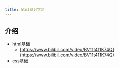 ```yaml
---
title: html部分学习
---
```


## 介绍
- html基础
  - [https://www.bilibili.com/video/BV11t411K74Q](https://www.bilibili.com/video/BV11t411K74Q)
- css基础
